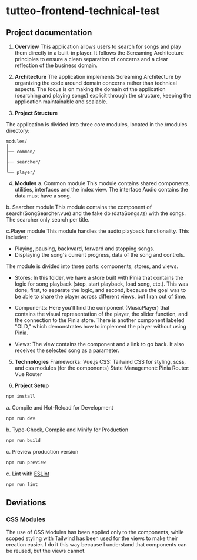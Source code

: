 # tutteo-frontend-technical-test

## Project documentation

1. **Overview**
This application allows users to search for songs and play them directly in a built-in player. It follows the Screaming Architecture principles to ensure a clean separation of concerns and a clear reflection of the business domain.

2. **Architecture**
The application implements Screaming Architecture by organizing the code around domain concerns rather than technical aspects. The focus is on making the domain of the application (searching and playing songs) explicit through the structure, keeping the application maintainable and scalable.

3. **Project Structure**

The application is divided into three core modules, located in the /modules directory:

```
modules/
│
├── common/
│
├── searcher/
│
└── player/
```

4. **Modules**
a. Common module
This module contains shared components, utilities, interfaces and the index view. The interface Audio contains the data must have a song.

b. Searcher module
This module contains the component of search(SongSearcher.vue) and the fake db (dataSongs.ts) with the songs. The searcher only search per title.

c.Player module
This module handles the audio playback functionality. This includes:

* Playing, pausing, backward, forward and stopping songs.
* Displaying the song's current progress, data of the song and controls.

The module is divided into three parts: components, stores, and views.

* Stores: In this folder, we have a store built with Pinia that contains the logic for song playback (stop, start playback, load song, etc.). This was done, first, to separate the logic, and second, because the goal was to be able to share the player across different views, but I ran out of time.

* Components: Here you'll find the component (MusicPlayer) that contains the visual representation of the player, the slider function, and the connection to the Pinia store. There is another component labeled "OLD," which demonstrates how to implement the player without using Pinia.

* Views: The view contains the component and a link to go back. It also receives the selected song as a parameter.

5. **Technologies**
Frameworks: Vue.js
CSS: Tailwind CSS for styling, scss, and css modules (for the components)
State Management: Pinia
Router: Vue Router

6. **Project Setup**

```sh
npm install
```

a. Compile and Hot-Reload for Development

```sh
npm run dev
```

b. Type-Check, Compile and Minify for Production

```sh
npm run build
```

c. Preview production version

```sh
npm run preview
```

c. Lint with [ESLint](https://eslint.org/)

```sh
npm run lint
```

## Deviations
### CSS Modules
The use of CSS Modules has been applied only to the components, while scoped styling with Tailwind has been used for the views to make their creation easier. I do it this way because I understand that components can be reused, but the views cannot.
